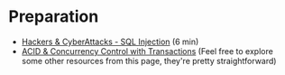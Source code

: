 # Preparation

- [Hackers & CyberAttacks - SQL Injection](https://youtu.be/_GzE99AmAQU?t=376) (6 min)
- [ACID & Concurrency Control with Transactions](https://mariadb.com/docs/general-resources/database-theory/acid-concurrency-control-with-transactions) (Feel free to explore some other resources from this page, they're pretty straightforward)
